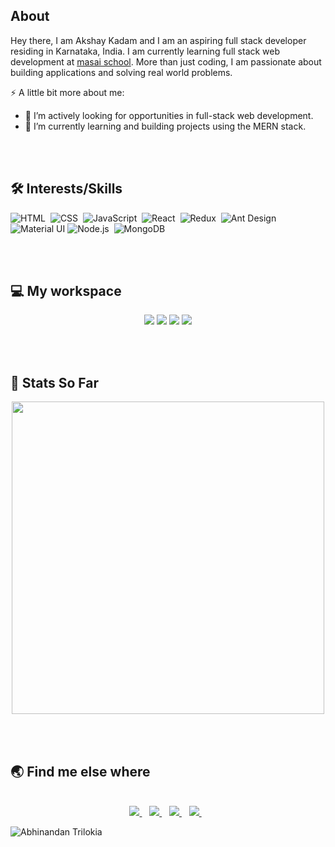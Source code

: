 
## About
  
Hey there, I am Akshay Kadam and I am an aspiring full stack developer residing in Karnataka, India. I am currently learning full stack web development at [masai school](https://www.masaischool.com/). More than just coding, I am passionate about building applications and solving real world problems.

⚡ A little bit more about me:</br>

- 👯 I’m actively looking for opportunities in full-stack web development.
- 🌱 I’m currently learning and building projects using the MERN stack.
 
 
<p align='center'>

</br>
</br>
 
 
 
## 🛠 Interests/Skills
 
![HTML](https://img.shields.io/badge/html5%20-%23E34F26.svg?&style=for-the-badge&logo=html5&logoColor=white)&nbsp;
![CSS](https://img.shields.io/badge/css3%20-%231572B6.svg?&style=for-the-badge&logo=css3&logoColor=white)&nbsp;
![JavaScript](https://img.shields.io/badge/javascript%20-%23323330.svg?&style=for-the-badge&logo=javascript&logoColor=%23F7DF1E)&nbsp;
![React](https://img.shields.io/badge/react%20-%2320232a.svg?&style=for-the-badge&logo=react&logoColor=%2361DAFB)&nbsp;
![Redux](https://img.shields.io/badge/redux-%23593d88.svg?&style=for-the-badge&logo=redux&logoColor=white)&nbsp;
![Ant Design](https://img.shields.io/badge/-Ant%20Design-%230170FE?&style=for-the-badge&logo=ant-design&logoColor=white)
![Material UI](https://img.shields.io/badge/material%20ui%20-%230081CB.svg?&style=for-the-badge&logo=material-ui&logoColor=white)
![Node.js](https://img.shields.io/badge/node.js%20-%2343853D.svg?&style=for-the-badge&logo=node.js&logoColor=white)&nbsp;
![MongoDB](https://img.shields.io/badge/MongoDB-%234ea94b.svg?&style=for-the-badge&logo=mongodb&logoColor=white)&nbsp;

 </p> 
 
 
</br>
</br>
 
## 💻 My workspace 

<p align='center'>
  <img src="https://img.shields.io/badge/windows-%230078D6.svg?&style=for-the-badge&logo=windows&logoColor=white" />
  <img src="https://img.shields.io/badge/amd%20Ryzen%205-%230071C5.svg?&style=for-the-badge&logo=amd&logoColor=white" />
  <img src="https://img.shields.io/badge/RAM-32GB-%230071C5.svg?&style=for-the-badge&logoColor=white" />
  <img src="https://img.shields.io/badge/nvidia-rtx%202060 Super-%2376B900.svg?&style=for-the-badge&logo=nvidia&logoColor=white" />
</p>


</br>
</br>
 
## :construction_worker: Stats So Far 

<p align='center'>
  <a href="#"><img src="https://github-readme-stats.vercel.app/api?username=therealdrtroll&show_icons=true&count_private=true&theme=radical" width="500"></a>
</p>
 
 
</br>
</br>
 
## :earth_asia: Find me else where

 <p align='center'>
  <br/>
  <a href="https://twitter.com/sleepingyoda1/">
    <img src="https://img.shields.io/badge/sleepingyoda1-%231DA1F2.svg?&style=for-the-badge&logo=Twitter&logoColor=white" />
  </a>&nbsp;&nbsp;
  <a href="https://www.linkedin.com/in/akshaykadam7991/">
    <img src="https://img.shields.io/badge/linkedin-%230077B5.svg?&style=for-the-badge&logo=linkedin&logoColor=white" />
  </a>&nbsp;&nbsp;
   <a href="https://ar1pperk.medium.com/">
    <img src="https://img.shields.io/badge/Medium-%23000000.svg?&style=for-the-badge&logo=Medium&logoColor=white" />
  </a>&nbsp;&nbsp;
   <a href="https://discord.gg/xv2YmQ6M">
    <img src="https://img.shields.io/badge/drtroll-%237289DA.svg?&style=for-the-badge&logo=discord&logoColor=white" />
  </a>&nbsp;&nbsp;
 </p>


 

![Abhinandan Trilokia](https://raw.githubusercontent.com/Trilokia/Trilokia/379277808c61ef204768a61bbc5d25bc7798ccf1/bottom_header.svg)
 
